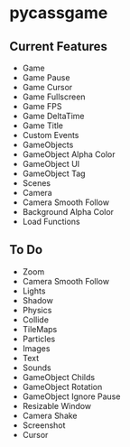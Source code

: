 # pycassgame

## Current Features
- Game
- Game Pause
- Game Cursor
- Game Fullscreen
- Game FPS
- Game DeltaTime
- Game Title
- Custom Events
- GameObjects
- GameObject Alpha Color
- GameObject UI
- GameObject Tag
- Scenes
- Camera
- Camera Smooth Follow
- Background Alpha Color
- Load Functions

## To Do
- Zoom
- Camera Smooth Follow
- Lights
- Shadow
- Physics
- Collide
- TileMaps
- Particles
- Images
- Text
- Sounds
- GameObject Childs
- GameObject Rotation
- GameObject Ignore Pause
- Resizable Window
- Camera Shake
- Screenshot
- Cursor